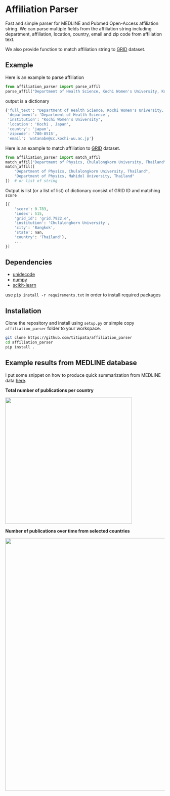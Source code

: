 # Affiliation Parser

Fast and simple parser for MEDLINE and Pubmed Open-Access affiliation string.
We can parse multiple fields from the affiliation string including department,
affiliation, location, country, email and zip code from affiliation text.

We also provide function to match affiliation string to [GRID](https://grid.ac/)
dataset.

## Example

Here is an example to parse affiliation

```python
from affiliation_parser import parse_affil
parse_affil("Department of Health Science, Kochi Women's University, Kochi 780-8515, Japan. watanabe@cc.kochi-wu.ac.jp")
```

output is a dictionary

```python
{'full_text': "Department of Health Science, Kochi Women's University, Kochi , Japan. ",
 'department': 'Department of Health Science',
 'institution': "Kochi Women's University",
 'location': 'Kochi , Japan',
 'country': 'japan',
 'zipcode': '780-8515',
 'email': 'watanabe@cc.kochi-wu.ac.jp'}
```

Here is an example to match affiliation to [GRID](https://grid.ac/) dataset.

```python
from affiliation_parser import match_affil
match_affil("Department of Physics, Chulalongkorn University, Thailand")  # string
match_affil([
    "Department of Physics, Chulalongkorn University, Thailand",
    "Department of Physics, Mahidol University, Thailand"
])  # or list of string
```

Output is list (or a list of list) of dictionary consist of GRID ID and matching `score`

```python
[{
    'score': 0.783,
    'index': 515,
    'grid_id': 'grid.7922.e',
    'institution': 'Chulalongkorn University',
    'city': 'Bangkok',
    'state': nan,
    'country': 'Thailand'},
    ...
}]
```

## Dependencies

- [unidecode](https://pypi.python.org/pypi/Unidecode)
- [numpy](http://www.numpy.org/)
- [scikit-learn](http://scikit-learn.org/)

use `pip install -r requirements.txt` in order to install required packages

## Installation

Clone the repository and install using `setup.py` or simple copy `affiliation_parser`
folder to your workspace.

```bash
git clone https://github.com/titipata/affiliation_parser
cd affiliation_parser
pip install .
```

## Example results from MEDLINE database

I put some snippet on how to produce quick summarization from MEDLINE data [here](https://github.com/titipata/affiliation_parser/wiki).

**Total number of publications per country**

<img src="figures/medline_number_publications.png" width="400">

**Number of publications over time from selected countries**

<img src="figures/medline_number_publications_year.png" width="800">
